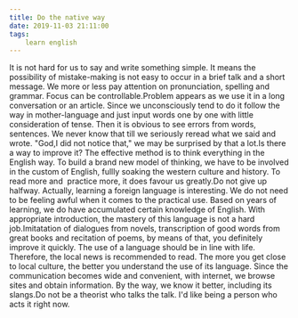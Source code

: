 ```yaml
---
title: Do the native way
date: 2019-11-03 21:11:00
tags:
    learn english
---
```

It is not hard for us to say and write something simple. It means the possibility of mistake-making is not easy to occur in a brief talk and a short message. We more or less pay attention on pronunciation, spelling and grammar. Focus can be controllable.Problem appears as we use it in a long conversation or an article. Since we unconsciously tend to do it follow the way in mother-language and just input words one by one with little consideration of tense. Then it is obvious to see errors from words, sentences. We never know that till we seriously reread what we said and wrote. "God,I did not notice that," we may be surprised by that a lot.Is there a way to improve it? The effective method is to think everything in the English way. To build a brand new model of thinking, we have to be involved in the custom of English, fullly soaking the western culture and history. To read more and  practice more, it does favour us greatly.Do not give up halfway. Actually, learning a foreign language is interesting. We do not need to be feeling awful when it comes to the practical use. Based on years of learning, we do have accumulated certain knowledge of English. With appropriate introduction, the mastery of this language is not a hard job.Imitatation of dialogues from novels, transcription of good words from great books and recitation of poems, by means of that, you definitely improve it quickly. The use of a language should be in line with life. Therefore, the local news is recommended to read. The more you get close to local culture, the better you understand the use of its language. Since the communication becomes wide and convenient, with internet, we browse sites and obtain information. By the way, we know it better, including its slangs.Do not be a theorist who talks the talk. I'd like being a person who acts it right now.